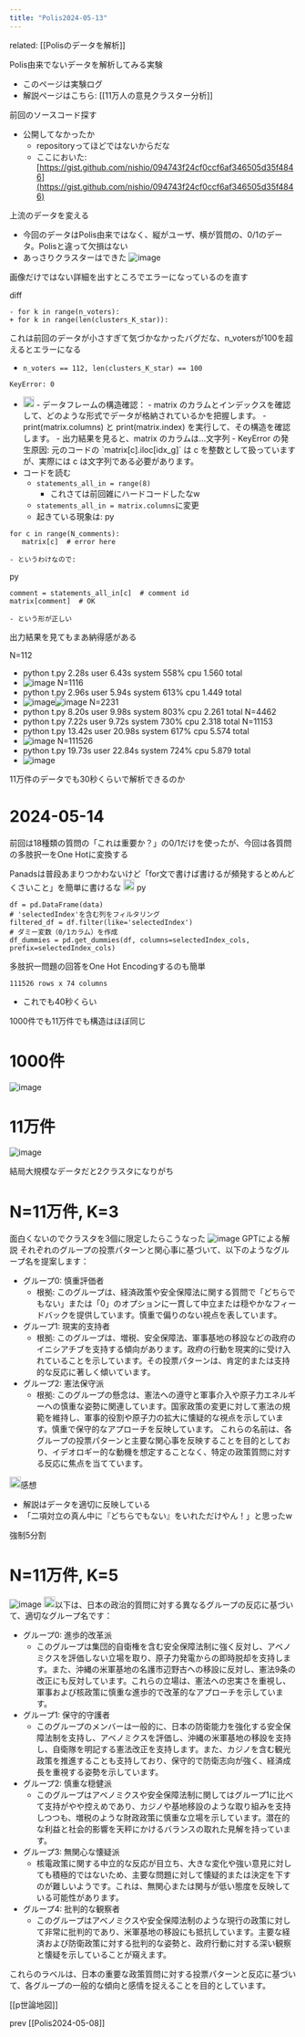 ```yaml
---
title: "Polis2024-05-13"
---
```


related: [[Polisのデータを解析]]

Polis由来でないデータを解析してみる実験
- このページは実験ログ
- 解説ページはこちら: [[11万人の意見クラスター分析]]


前回のソースコード探す
- 公開してなかったか
    - repositoryってほどではないからだな
    - ここにおいた: [https://gist.github.com/nishio/094743f24cf0ccf6af346505d35f4846](https://gist.github.com/nishio/094743f24cf0ccf6af346505d35f4846)

上流のデータを変える
- 今回のデータはPolis由来ではなく、縦がユーザ、横が質問の、0/1のデータ。Polisと違って欠損はない
- あっさりクラスターはできた
![image](https://gyazo.com/e9644ad9051f355672a0c1ada76fd9fc/thumb/1000)

画像だけではない詳細を出すところでエラーになっているのを直す

diff

```
- for k in range(n_voters):
+ for k in range(len(clusters_K_star)):
```

これは前回のデータが小さすぎて気づかなかったバグだな、n_votersが100を超えるとエラーになる
- `n_voters == 112, len(clusters_K_star) == 100`

`KeyError: 0`
- <img src='https://scrapbox.io/api/pages/nishio/gpt/icon' alt='gpt.icon' height="19.5"/>
    - データフレームの構造確認：
        - matrix のカラムとインデックスを確認して、どのような形式でデータが格納されているかを把握します。
        - print(matrix.columns) と print(matrix.index) を実行して、その構造を確認します。
    - 出力結果を見ると、matrix のカラムは...文字列
        - KeyError の発生原因: 元のコードの `matrix[c].iloc[idx_g]` は c を整数として扱っていますが、実際には c は文字列である必要があります。
- コードを読む
    - `statements_all_in = range(8)`
        - これさては前回雑にハードコードしたなw
    - `statements_all_in = matrix.columns`に変更
    - 起きている現象は:
py

```
for c in range(N_comments):
   matrix[c]  # error here
```

    - というわけなので:
py

```
comment = statements_all_in[c]  # comment id
matrix[comment]  # OK
```

    - という形が正しい

出力結果を見てもまあ納得感がある

N=112
- python t.py  2.28s user 6.43s system 558% cpu 1.560 total
- ![image](https://gyazo.com/e9644ad9051f355672a0c1ada76fd9fc/thumb/1000)
N=1116
- python t.py  2.96s user 5.94s system 613% cpu 1.449 total
- ![image](https://gyazo.com/0430f910c32c23c127a8fe81f573a199/thumb/1000)![image](https://gyazo.com/b332640c731edb5d8a4a7817ddbce546/thumb/1000)
N=2231
- python t.py  8.20s user 9.98s system 803% cpu 2.261 total
N=4462
- python t.py  7.22s user 9.72s system 730% cpu 2.318 total
N=11153
- python t.py  13.42s user 20.98s system 617% cpu 5.574 total
- ![image](https://gyazo.com/16271572fa1f387819883f0ecf1f47b8/thumb/1000)
N=111526
- python t.py  19.73s user 22.84s system 724% cpu 5.879 total
- ![image](https://gyazo.com/197096fa68831b70bf8d691153356179/thumb/1000)

11万件のデータでも30秒くらいで解析できるのか

# 2024-05-14
前回は18種類の質問の「これは重要か？」の0/1だけを使ったが、今回は各質問の多肢択一をOne Hotに変換する

Panadsは普段あまりつかわないけど「for文で書けば書けるが頻発するとめんどくさいこと」を簡単に書けるな
<img src='https://scrapbox.io/api/pages/nishio/gpt/icon' alt='gpt.icon' height="19.5"/>
py

```
df = pd.DataFrame(data)
# 'selectedIndex'を含む列をフィルタリング
filtered_df = df.filter(like='selectedIndex')
# ダミー変数（0/1カラム）を作成
df_dummies = pd.get_dummies(df, columns=selectedIndex_cols, prefix=selectedIndex_cols)
```


多肢択一問題の回答をOne Hot Encodingするのも簡単

`111526 rows x 74 columns`
- これでも40秒くらい

1000件でも11万件でも構造はほぼ同じ

# 1000件
![image](https://scrapbox.io/files/664344c9d6b62a001cd4b58b.png)

# 11万件
![image](https://scrapbox.io/files/664344cb5c41730022b02d04.png)

結局大規模なデータだと2クラスタになりがち

# N=11万件, K=3
面白くないのでクラスタを3個に限定したらこうなった
![image](https://scrapbox.io/files/664344d01c9a04001db06894.png)
GPTによる解説
それぞれのグループの投票パターンと関心事に基づいて、以下のようなグループ名を提案します：
- グループ0: 慎重評価者
    - 根拠: このグループは、経済政策や安全保障法に関する質問で「どちらでもない」または「0」のオプションに一貫して中立または穏やかなフィードバックを提供しています。慎重で偏りのない視点を表しています。
- グループ1: 現実的支持者
    - 根拠: このグループは、増税、安全保障法、軍事基地の移設などの政府のイニシアチブを支持する傾向があります。政府の行動を現実的に受け入れていることを示しています。その投票パターンは、肯定的または支持的な反応に著しく傾いています。
- グループ2: 憲法保守派
    - 根拠: このグループの懸念は、憲法への遵守と軍事介入や原子力エネルギーへの慎重な姿勢に関連しています。国家政策の変更に対して憲法の規範を維持し、軍事的役割や原子力の拡大に懐疑的な視点を示しています。慎重で保守的なアプローチを反映しています。
これらの名前は、各グループの投票パターンと主要な関心事を反映することを目的としており、イデオロギー的な動機を想定することなく、特定の政策質問に対する反応に焦点を当てています。

<img src='https://scrapbox.io/api/pages/nishio/nishio/icon' alt='nishio.icon' height="19.5"/>感想
- 解説はデータを適切に反映している
- 「二項対立の真ん中に『どちらでもない』をいれただけやん！」と思ったw

強制5分割
# N=11万件, K=5
![image](https://gyazo.com/f1e4df47808c3db06875529eae6bd8e5/thumb/1000)
<img src='https://scrapbox.io/api/pages/nishio/gpt/icon' alt='gpt.icon' height="19.5"/>以下は、日本の政治的質問に対する異なるグループの反応に基づいて、適切なグループ名です：
- グループ0: 進歩的改革派
    - このグループは集団的自衛権を含む安全保障法制に強く反対し、アベノミクスを評価しない立場を取り、原子力発電からの即時脱却を支持します。また、沖縄の米軍基地の名護市辺野古への移設に反対し、憲法9条の改正にも反対しています。これらの立場は、憲法への忠実さを重視し、軍事および核政策に慎重な進歩的で改革的なアプローチを示しています。
- グループ1: 保守的守護者
    - このグループのメンバーは一般的に、日本の防衛能力を強化する安全保障法制を支持し、アベノミクスを評価し、沖縄の米軍基地の移設を支持し、自衛隊を明記する憲法改正を支持します。また、カジノを含む観光政策を推進することも支持しており、保守的で防衛志向が強く、経済成長を重視する姿勢を示しています。
- グループ2: 慎重な穏健派
    - このグループはアベノミクスや安全保障法制に関してはグループ1に比べて支持がやや控えめであり、カジノや基地移設のような取り組みを支持しつつも、増税のような財政政策に慎重な立場を示しています。潜在的な利益と社会的影響を天秤にかけるバランスの取れた見解を持っています。
- グループ3: 無関心な懐疑派
    - 核電政策に関する中立的な反応が目立ち、大きな変化や強い意見に対しても積極的ではないため、主要な問題に対して懐疑的または決定を下すのが難しいようです。これは、無関心または関与が低い態度を反映している可能性があります。
- グループ4: 批判的な観察者
    - このグループはアベノミクスや安全保障法制のような現行の政策に対して非常に批判的であり、米軍基地の移設にも抵抗しています。主要な経済および防衛政策に対する批判的な姿勢と、政府行動に対する深い観察と懐疑を示していることが窺えます。

これらのラベルは、日本の重要な政策質問に対する投票パターンと反応に基づいて、各グループの一般的な傾向と感情を捉えることを目的としています。

[[p世論地図]]

prev [[Polis2024-05-08]]
